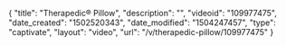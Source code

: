{
    "title": "Therapedic&reg; Pillow",
    "description": "",
    "videoid": "109977475",
    "date_created": "1502520343",
    "date_modified": "1504247457",
    "type": "captivate",
    "layout": "video",
    "url": "\/v\/therapedic-pillow\/109977475"
}